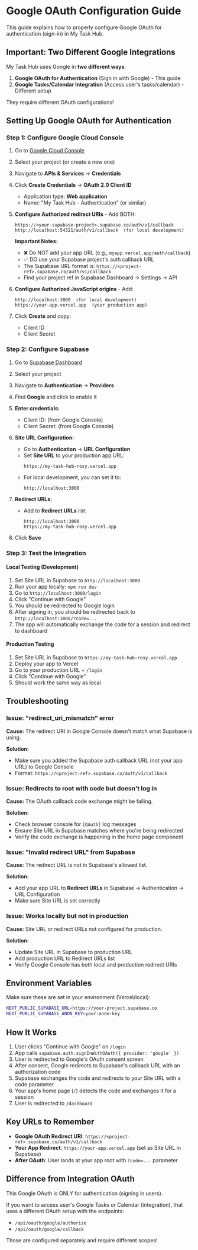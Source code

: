 # Google OAuth Configuration Guide

This guide explains how to properly configure Google OAuth for authentication (sign-in) in My Task Hub.

## Important: Two Different Google Integrations

My Task Hub uses Google in **two different ways**:

1. **Google OAuth for Authentication** (Sign in with Google) - This guide
2. **Google Tasks/Calendar Integration** (Access user's tasks/calendar) - Different setup

They require different OAuth configurations!

## Setting Up Google OAuth for Authentication

### Step 1: Configure Google Cloud Console

1. Go to [Google Cloud Console](https://console.cloud.google.com/)
2. Select your project (or create a new one)
3. Navigate to **APIs & Services** → **Credentials**
4. Click **Create Credentials** → **OAuth 2.0 Client ID**
   - Application type: **Web application**
   - Name: "My Task Hub - Authentication" (or similar)

5. **Configure Authorized redirect URIs** - Add BOTH:
   ```
   https://<your-supabase-project>.supabase.co/auth/v1/callback
   http://localhost:54321/auth/v1/callback  (for local development)
   ```

   **Important Notes:**
   - ❌ Do NOT add your app URL (e.g., `myapp.vercel.app/auth/callback`)
   - ✅ DO use your Supabase project's auth callback URL
   - The Supabase URL format is: `https://<project-ref>.supabase.co/auth/v1/callback`
   - Find your project ref in Supabase Dashboard → Settings → API

6. **Configure Authorized JavaScript origins** - Add:
   ```
   http://localhost:3000  (for local development)
   https://your-app.vercel.app  (your production app)
   ```

7. Click **Create** and copy:
   - Client ID
   - Client Secret

### Step 2: Configure Supabase

1. Go to [Supabase Dashboard](https://supabase.com/dashboard)
2. Select your project
3. Navigate to **Authentication** → **Providers**
4. Find **Google** and click to enable it

5. **Enter credentials:**
   - Client ID: (from Google Console)
   - Client Secret: (from Google Console)

6. **Site URL Configuration:**
   - Go to **Authentication** → **URL Configuration**
   - Set **Site URL** to your production app URL:
     ```
     https://my-task-hub-rosy.vercel.app
     ```
   - For local development, you can set it to:
     ```
     http://localhost:3000
     ```

7. **Redirect URLs:**
   - Add to **Redirect URLs** list:
     ```
     http://localhost:3000
     https://my-task-hub-rosy.vercel.app
     ```

8. Click **Save**

### Step 3: Test the Integration

#### Local Testing (Development)
1. Set Site URL in Supabase to `http://localhost:3000`
2. Run your app locally: `npm run dev`
3. Go to `http://localhost:3000/login`
4. Click "Continue with Google"
5. You should be redirected to Google login
6. After signing in, you should be redirected back to `http://localhost:3000/?code=...`
7. The app will automatically exchange the code for a session and redirect to dashboard

#### Production Testing
1. Set Site URL in Supabase to `https://my-task-hub-rosy.vercel.app`
2. Deploy your app to Vercel
3. Go to your production URL + `/login`
4. Click "Continue with Google"
5. Should work the same way as local

## Troubleshooting

### Issue: "redirect_uri_mismatch" error
**Cause:** The redirect URI in Google Console doesn't match what Supabase is using.

**Solution:**
- Make sure you added the Supabase auth callback URL (not your app URL) to Google Console
- Format: `https://<project-ref>.supabase.co/auth/v1/callback`

### Issue: Redirects to root with code but doesn't log in
**Cause:** The OAuth callback code exchange might be failing.

**Solution:**
- Check browser console for `[OAuth]` log messages
- Ensure Site URL in Supabase matches where you're being redirected
- Verify the code exchange is happening in the home page component

### Issue: "Invalid redirect URL" from Supabase
**Cause:** The redirect URL is not in Supabase's allowed list.

**Solution:**
- Add your app URL to **Redirect URLs** in Supabase → Authentication → URL Configuration
- Make sure Site URL is set correctly

### Issue: Works locally but not in production
**Cause:** Site URL or redirect URLs not configured for production.

**Solution:**
- Update Site URL in Supabase to production URL
- Add production URL to Redirect URLs list
- Verify Google Console has both local and production redirect URIs

## Environment Variables

Make sure these are set in your environment (Vercel/local):

```bash
NEXT_PUBLIC_SUPABASE_URL=https://your-project.supabase.co
NEXT_PUBLIC_SUPABASE_ANON_KEY=your-anon-key
```

## How It Works

1. User clicks "Continue with Google" on `/login`
2. App calls `supabase.auth.signInWithOAuth({ provider: 'google' })`
3. User is redirected to Google's OAuth consent screen
4. After consent, Google redirects to Supabase's callback URL with an authorization code
5. Supabase exchanges the code and redirects to your Site URL with a code parameter
6. Your app's home page (`/`) detects the code and exchanges it for a session
7. User is redirected to `/dashboard`

## Key URLs to Remember

- **Google OAuth Redirect URI**: `https://<project-ref>.supabase.co/auth/v1/callback`
- **Your App Redirect**: `https://your-app.vercel.app` (set as Site URL in Supabase)
- **After OAuth**: User lands at your app root with `?code=...` parameter

## Difference from Integration OAuth

This Google OAuth is ONLY for authentication (signing in users).

If you want to access user's Google Tasks or Calendar (integration), that uses a different OAuth setup with the endpoints:
- `/api/oauth/google/authorize`
- `/api/oauth/google/callback`

Those are configured separately and require different scopes!
